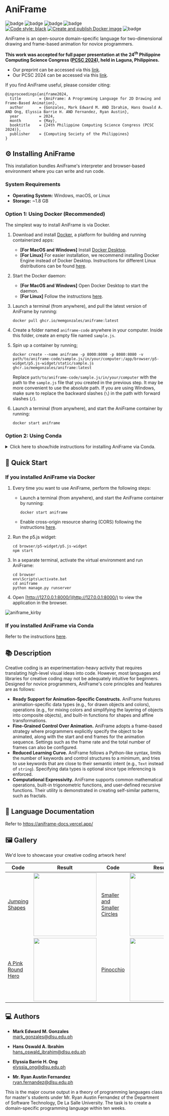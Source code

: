 # AniFrame

![badge][badge-python]
![badge][badge-django]
![badge][badge-django-rest]
![badge][badge-react] <br>
[![Code style: black](https://img.shields.io/badge/code%20style-black-000000.svg)](https://github.com/psf/black)
[![Create and publish Docker image](https://github.com/memgonzales/aniframe-language/actions/workflows/dockerize-and-publish.yml/badge.svg)](https://github.com/memgonzales/aniframe-language/actions/workflows/dockerize-and-publish.yml)
![badge][badge-github-actions]

AniFrame is an open-source domain-specific language for two-dimensional drawing and frame-based animation for novice programmers.

**This work was accepted for full paper presentation at the 24<sup>th</sup> Philippine Computing Science Congress ([PCSC 2024](https://pcsc.dlsu.edu.ph/)), held in Laguna, Philippines.**

-   Our preprint can be accessed via this [link](https://arxiv.org/abs/2404.10250).
-   Our PCSC 2024 can be accessed via this [link]().

If you find AniFrame useful, please consider citing:

```
@inproceedings{aniframe2024,
  title        = {AniFrame: A Programming Language for 2D Drawing and Frame-Based Animation},
  author       = {Gonzales, Mark Edward M. AND Ibrahim, Hans Oswald A. AND Ong, Elyssia Barrie H. AND Fernandez, Ryan Austin},
  year         = 2024,
  month        = {May},
  booktitle    = {24th Philippine Computing Science Congress (PCSC 2024)},
  publisher    = {Computing Society of the Philippines}
}
```

## ⚙️ Installing AniFrame

This installation bundles AniFrame's interpreter and browser-based environment where you can write and run code.

### System Requirements
- **Operating System:** Windows, macOS, or Linux
- **Storage:** ~1.8 GB

### Option 1: Using Docker (Recommended)

The simplest way to install AniFrame is via Docker.

1. Download and install [Docker](https://docs.docker.com/get-docker/), a platform for building and running containerized apps:

    - **[For MacOS and Windows]** Install [Docker Desktop](https://docs.docker.com/get-docker/).
    - **[For Linux]** For easier installation, we recommend installing Docker Engine instead of Docker Desktop. Instructions for different Linux distributions can be found [here](https://docs.docker.com/engine/install/#supported-platforms).

1. Start the Docker daemon:
    - **[For MacOS and Windows]** Open Docker Desktop to start the daemon.
    - **[For Linux]** Follow the instructions [here](https://docs.docker.com/config/daemon/start/).

1. Launch a terminal (from anywhere), and pull the latest version of AniFrame by running:
   ```
   docker pull ghcr.io/memgonzales/aniframe:latest
   ```

1. Create a folder named `aniframe-code` anywhere in your computer. Inside this folder, create an empty file named `sample.js`.

1. Spin up a container by running;
   ```
   docker create --name aniframe -p 8000:8000 -p 8080:8080 -v path/to/aniframe-code/sample.js/in/your/computer:/app/browser/p5-widget/p5.js-widget/static/sample.js ghcr.io/memgonzales/aniframe:latest
   ```

   Replace `path/to/aniframe-code/sample.js/in/your/computer` with the path to the `sample.js` file that you created in the previous step. It may be more convenient to use the absolute path. If you are using Windows, make sure to replace the backward slashes (`\`) in the path with forward slashes (`/`).

1. Launch a terminal (from anywhere), and start the AniFrame container by running:
   ```
   docker start aniframe
   ```

### Option 2: Using Conda
<details>
  <summary>Click here to show/hide instructions for installing AniFrame via Conda.</summary>
  
1. Clone this repository by running:
   ```
   git clone https://github.com/memgonzales/aniframe-language
   ```

1. Create a virtual environment with the dependencies installed via Conda (we recommend using [Miniconda](https://docs.anaconda.com/free/miniconda/index.html)):
   ```
   cd aniframe-language
   conda env create -f environment.yaml
   ```

1. Activate this environment by running:
   ```
   conda activate aniframe
   ```

1. Follow the instructions [here](https://github.com/memgonzales/aniframe-language/blob/main/browser/README.md) to configure AniFrame's browser-based environment.
</details>

## 🚀 Quick Start

### If you installed AniFrame via Docker
1. Every time you want to use AniFrame, perform the following steps:
   - Launch a terminal (from anywhere), and start the AniFrame container by running:
     
     ```
     docker start aniframe
     ```

   - Enable cross-origin resource sharing (CORS) following the instructions [here]().
     
1. Run the p5.js widget:
    ```
    cd browser/p5-widget/p5.js-widget
    npm start
    ```
1. In a separate terminal, activate the virtual environment and run AniFrame:
    ```
    cd browser
    env\Scripts\activate.bat
    cd aniframe
    python manage.py runserver
    ```
1. Open [http://127.0.0.1:8000/](http://127.0.0.1:8000/) to view the application in the browser.

![aniframe_kirby](https://github.com/memgonzales/aniframe-language/assets/44253974/bdcf7a0b-b5fa-40ad-a4f6-7492b7e922f4)

### If you installed AniFrame via Conda

Refer to the instructions [here]().

## 📚 Description

Creative coding is an experimentation-heavy activity that requires translating high-level visual ideas into code. However, most languages and libraries for creative coding may not be adequately intuitive for beginners. Designed for novice programmers, AniFrame's core principles and features are as follows:

-   **Ready Support for Animation-Specific Constructs.** AniFrame features animation-specific data types (e.g., for drawn objects and colors), operations (e.g., for mixing colors and simplifying the layering of objects into composite objects), and built-in functions for shapes and affine transformations.
-   **Fine-Grained Control Over Animation.** AniFrame adopts a frame-based strategy where programmers explicitly specify the object to be animated, along with the start and end frames for the animation sequence. Settings such as the frame rate and the total number of frames can also be configured.
-   **Reduced Learning Curve.** AniFrame follows a Python-like syntax, limits the number of keywords and control structures to a minimum, and tries to use keywords that are close to their semantic intent (e.g., `Text` instead of `string`). Specifying data types is optional since type inferencing is enforced.
-   **Computational Expressivity.** AniFrame supports common mathematical operations, built-in trigonometric functions, and user-defined recursive functions. Their utility is demonstrated in creating self-similar patterns, such as fractals.

## 📒 Language Documentation

Refer to https://aniframe-docs.vercel.app/

## 🖼️ Gallery

We'd love to showcase your creative coding artwork here!

Code | Result | Code | Result
-- | -- | -- | --
[Jumping Shapes](https://github.com/memgonzales/aniframe-language/blob/main/gallery/jumping_shapes.anf) | <img src="https://github.com/memgonzales/aniframe-language/assets/79676314/177c8483-3f7f-4447-b208-3d1e7443db6a" width="200" height="200"> | [Smaller and Smaller Circles](https://github.com/memgonzales/aniframe-language/blob/main/gallery/smaller_and_smaller_circles.anf) | <img src="https://github.com/memgonzales/aniframe-language/assets/79676314/edd9d922-07e4-49f6-a5e1-19e0aeca081e" width="200" height="200">
[A Pink Round Hero](https://github.com/memgonzales/aniframe-language/blob/main/gallery/kirby.anf) | <img src="https://github.com/memgonzales/aniframe-language/assets/79676314/0998a8f4-c09a-4ca4-9e30-e3a5240b5f91" width="200" height="200"> | [Pinocchio](https://github.com/memgonzales/aniframe-language/blob/main/gallery/pinocchio.anf) | <img src="https://github.com/memgonzales/aniframe-language/assets/79676314/eb73c9b5-1a9a-4606-b0b9-76ee228eed12" width="200">

## 💻 Authors

-   <b>Mark Edward M. Gonzales</b> <br/>
    mark_gonzales@dlsu.edu.ph <br/>
-   <b>Hans Oswald A. Ibrahim</b> <br/>
    hans_oswald_ibrahim@dlsu.edu.ph <br/>

-   <b>Elyssia Barrie H. Ong</b> <br/>
    elyssia_ong@dlsu.edu.ph <br/>
-   <b>Mr. Ryan Austin Fernandez</b> <br/>
    ryan.fernandez@dlsu.edu.ph <br/>

This is the major course output in a theory of programming languages class for master's students under Mr. Ryan Austin Fernandez of the Department of Software Technology, De La Salle University. The task is to create a domain-specific programming language within ten weeks.

[badge-python]: https://img.shields.io/badge/python-3670A0?style=flat&logo=python&logoColor=white
[badge-django]: https://img.shields.io/badge/django-%23092E20.svg?style=flat&logo=django&logoColor=white
[badge-django-rest]: https://img.shields.io/badge/DJANGO-REST-ff1709?style=flat&logo=django&logoColor=white&color=ff1709&labelColor=gray
[badge-react]: https://img.shields.io/badge/react-%2320232a.svg?style=flat&logo=react&logoColor=%2361DAFB
[badge-github-actions]: https://img.shields.io/badge/GitHub_Actions-2088FF?style=flat&logo=github-actions&logoColor=white
